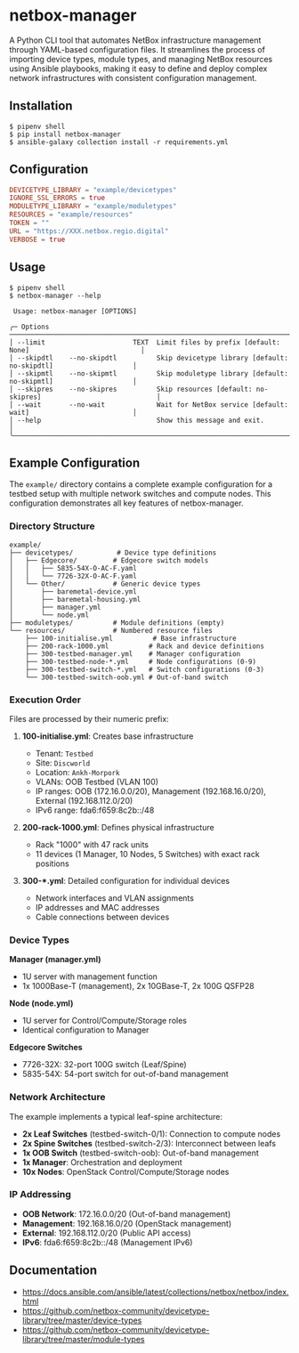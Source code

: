 # netbox-manager

A Python CLI tool that automates NetBox infrastructure management through
YAML-based configuration files. It streamlines the process of importing
device types, module types, and managing NetBox resources using Ansible
playbooks, making it easy to define and deploy complex network infrastructures
with consistent configuration management.

## Installation

```
$ pipenv shell
$ pip install netbox-manager
$ ansible-galaxy collection install -r requirements.yml
```

## Configuration

```toml
DEVICETYPE_LIBRARY = "example/devicetypes"
IGNORE_SSL_ERRORS = true
MODULETYPE_LIBRARY = "example/moduletypes"
RESOURCES = "example/resources"
TOKEN = ""
URL = "https://XXX.netbox.regio.digital"
VERBOSE = true
```

## Usage

```
$ pipenv shell
$ netbox-manager --help

 Usage: netbox-manager [OPTIONS]

╭─ Options ───────────────────────────────────────────────────────────────────────────────────────────╮
│ --limit                      TEXT  Limit files by prefix [default: None]                            │
│ --skipdtl    --no-skipdtl          Skip devicetype library [default: no-skipdtl]                    │
│ --skipmtl    --no-skipmtl          Skip moduletype library [default: no-skipmtl]                    │
│ --skipres    --no-skipres          Skip resources [default: no-skipres]                             │
│ --wait       --no-wait             Wait for NetBox service [default: wait]                          │
│ --help                             Show this message and exit.                                      │
╰─────────────────────────────────────────────────────────────────────────────────────────────────────╯
```

## Example Configuration

The `example/` directory contains a complete example configuration for a testbed setup with multiple network switches and compute nodes. This configuration demonstrates all key features of netbox-manager.

### Directory Structure

```
example/
├── devicetypes/           # Device type definitions
│   ├── Edgecore/         # Edgecore switch models
│   │   ├── 5835-54X-O-AC-F.yaml
│   │   └── 7726-32X-O-AC-F.yaml
│   └── Other/            # Generic device types
│       ├── baremetal-device.yml
│       ├── baremetal-housing.yml
│       ├── manager.yml
│       └── node.yml
├── moduletypes/          # Module definitions (empty)
└── resources/            # Numbered resource files
    ├── 100-initialise.yml          # Base infrastructure
    ├── 200-rack-1000.yml          # Rack and device definitions
    ├── 300-testbed-manager.yml    # Manager configuration
    ├── 300-testbed-node-*.yml     # Node configurations (0-9)
    ├── 300-testbed-switch-*.yml   # Switch configurations (0-3)
    └── 300-testbed-switch-oob.yml # Out-of-band switch
```

### Execution Order

Files are processed by their numeric prefix:

1. **100-initialise.yml**: Creates base infrastructure
   - Tenant: `Testbed`
   - Site: `Discworld`
   - Location: `Ankh-Morpork`  
   - VLANs: OOB Testbed (VLAN 100)
   - IP ranges: OOB (172.16.0.0/20), Management (192.168.16.0/20), External (192.168.112.0/20)
   - IPv6 range: fda6:f659:8c2b::/48

2. **200-rack-1000.yml**: Defines physical infrastructure
   - Rack "1000" with 47 rack units
   - 11 devices (1 Manager, 10 Nodes, 5 Switches) with exact rack positions

3. **300-*.yml**: Detailed configuration for individual devices
   - Network interfaces and VLAN assignments
   - IP addresses and MAC addresses
   - Cable connections between devices

### Device Types

**Manager (manager.yml)**
- 1U server with management function
- 1x 1000Base-T (management), 2x 10GBase-T, 2x 100G QSFP28

**Node (node.yml)**  
- 1U server for Control/Compute/Storage roles
- Identical configuration to Manager

**Edgecore Switches**
- 7726-32X: 32-port 100G switch (Leaf/Spine)
- 5835-54X: 54-port switch for out-of-band management

### Network Architecture

The example implements a typical leaf-spine architecture:

- **2x Leaf Switches** (testbed-switch-0/1): Connection to compute nodes
- **2x Spine Switches** (testbed-switch-2/3): Interconnect between leafs  
- **1x OOB Switch** (testbed-switch-oob): Out-of-band management
- **1x Manager**: Orchestration and deployment
- **10x Nodes**: OpenStack Control/Compute/Storage nodes

### IP Addressing

- **OOB Network**: 172.16.0.0/20 (Out-of-band management)
- **Management**: 192.168.16.0/20 (OpenStack management)
- **External**: 192.168.112.0/20 (Public API access)
- **IPv6**: fda6:f659:8c2b::/48 (Management IPv6)

## Documentation

* https://docs.ansible.com/ansible/latest/collections/netbox/netbox/index.html
* https://github.com/netbox-community/devicetype-library/tree/master/device-types
* https://github.com/netbox-community/devicetype-library/tree/master/module-types
